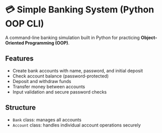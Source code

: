 # 💳 Simple Banking System (Python OOP CLI)

A command-line banking simulation built in Python for practicing **Object-Oriented Programming (OOP)**.

##  Features

- Create bank accounts with name, password, and initial deposit
- Check account balance (password-protected)
- Deposit and withdraw funds
- Transfer money between accounts
- Input validation and secure password checks

##  Structure

- `Bank` class: manages all accounts
- `Account` class: handles individual account operations securely


